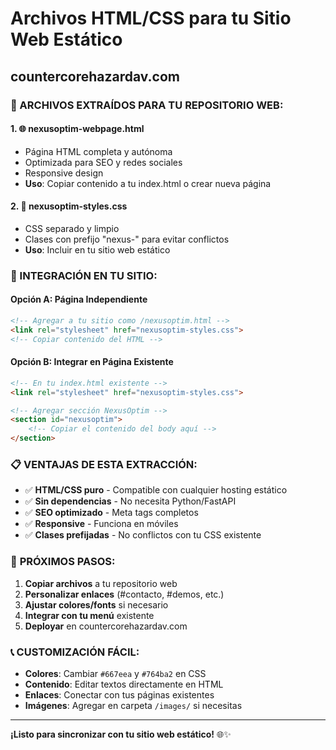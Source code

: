 # Archivos HTML/CSS para tu Sitio Web Estático
## countercorehazardav.com

### 📁 ARCHIVOS EXTRAÍDOS PARA TU REPOSITORIO WEB:

#### 1. 🌐 **nexusoptim-webpage.html**
- Página HTML completa y autónoma
- Optimizada para SEO y redes sociales
- Responsive design
- **Uso**: Copiar contenido a tu index.html o crear nueva página

#### 2. 🎨 **nexusoptim-styles.css** 
- CSS separado y limpio
- Clases con prefijo "nexus-" para evitar conflictos
- **Uso**: Incluir en tu sitio web estático

### 🔧 INTEGRACIÓN EN TU SITIO:

#### **Opción A: Página Independiente**
```html
<!-- Agregar a tu sitio como /nexusoptim.html -->
<link rel="stylesheet" href="nexusoptim-styles.css">
<!-- Copiar contenido del HTML -->
```

#### **Opción B: Integrar en Página Existente**
```html
<!-- En tu index.html existente -->
<link rel="stylesheet" href="nexusoptim-styles.css">

<!-- Agregar sección NexusOptim -->
<section id="nexusoptim">
    <!-- Copiar el contenido del body aquí -->
</section>
```

### 📋 **VENTAJAS DE ESTA EXTRACCIÓN:**
- ✅ **HTML/CSS puro** - Compatible con cualquier hosting estático
- ✅ **Sin dependencias** - No necesita Python/FastAPI
- ✅ **SEO optimizado** - Meta tags completos
- ✅ **Responsive** - Funciona en móviles
- ✅ **Clases prefijadas** - No conflictos con tu CSS existente

### 🚀 **PRÓXIMOS PASOS:**
1. **Copiar archivos** a tu repositorio web
2. **Personalizar enlaces** (#contacto, #demos, etc.)
3. **Ajustar colores/fonts** si necesario
4. **Integrar con tu menú** existente
5. **Deployar** en countercorehazardav.com

### 📞 **CUSTOMIZACIÓN FÁCIL:**
- **Colores**: Cambiar `#667eea` y `#764ba2` en CSS
- **Contenido**: Editar textos directamente en HTML
- **Enlaces**: Conectar con tus páginas existentes
- **Imágenes**: Agregar en carpeta `/images/` si necesitas

---

**¡Listo para sincronizar con tu sitio web estático!** 🌐✨

